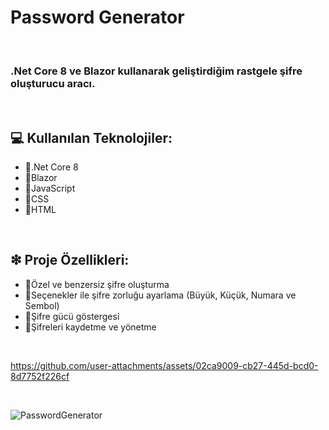 <h1>Password Generator</h1>
<br>

<h3>.Net Core 8 ve Blazor kullanarak geliştirdiğim rastgele şifre oluşturucu aracı.</h3>
<br>
<h2>💻 Kullanılan Teknolojiler:</h2>
<ul>
  <li>🔘.Net Core 8</li>
  <li>🔘Blazor</li>
  <li>🔘JavaScript</li>
  <li>🔘CSS</li>
  <li>🔘HTML</li>
</ul>
<br>
<h2>❇ Proje Özellikleri:</h2>
<ul>
  <li>🔘Özel ve benzersiz şifre oluşturma</li>
  <li>🔘Seçenekler ile şifre zorluğu ayarlama (Büyük, Küçük, Numara ve Sembol)</li>
  <li>🔘Şifre gücü göstergesi</li>
  <li>🔘Şifreleri kaydetme ve yönetme</li>
</ul>

<br>

https://github.com/user-attachments/assets/02ca9009-cb27-445d-bcd0-8d7752f226cf

<br>

![PasswordGenerator](https://github.com/user-attachments/assets/6bbe17bf-548c-4d7d-8f19-bf84f52a5cd0)
